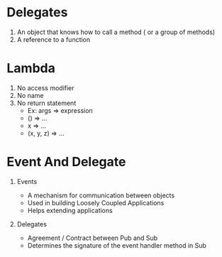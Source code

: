 # Delegates
1. An object that knows how to call a method ( or a group of methods)
2. A reference to a function

# Lambda
1. No access modifier
2. No name
3. No return statement
    - Ex: args => expression
    - () => ...
    - x => ...
    - (x, y, z) => ...
    
# Event And Delegate
1. Events
    - A mechanism for communication between objects
    - Used in building Loosely Coupled Applications
    - Helps extending applications

2. Delegates
    - Agreement / Contract between Pub and Sub
    - Determines the signature of the event handler method in Sub
    
        
